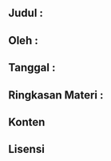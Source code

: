 ## Judul		: ##
## Oleh			: ##
## Tanggal		: ##
## Ringkasan Materi	: ##
## Konten ##

## Lisensi ##
